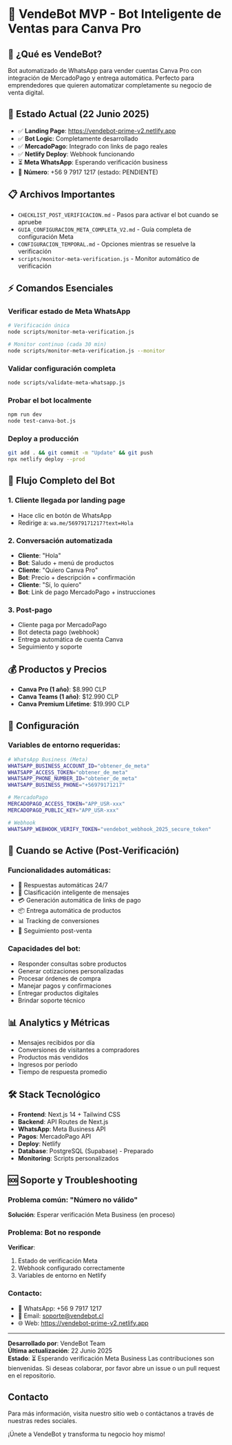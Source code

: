 # 🤖 VendeBot MVP - Bot Inteligente de Ventas para Canva Pro

## 🎯 **¿Qué es VendeBot?**
Bot automatizado de WhatsApp para vender cuentas Canva Pro con integración de MercadoPago y entrega automática. Perfecto para emprendedores que quieren automatizar completamente su negocio de venta digital.

## 🚀 **Estado Actual (22 Junio 2025)**
- ✅ **Landing Page**: https://vendebot-prime-v2.netlify.app
- ✅ **Bot Logic**: Completamente desarrollado
- ✅ **MercadoPago**: Integrado con links de pago reales
- ✅ **Netlify Deploy**: Webhook funcionando
- ⏳ **Meta WhatsApp**: Esperando verificación business
- 📱 **Número**: +56 9 7917 1217 (estado: PENDIENTE)

## 📋 **Archivos Importantes**
- `CHECKLIST_POST_VERIFICACION.md` - Pasos para activar el bot cuando se apruebe
- `GUIA_CONFIGURACION_META_COMPLETA_V2.md` - Guía completa de configuración Meta
- `CONFIGURACION_TEMPORAL.md` - Opciones mientras se resuelve la verificación
- `scripts/monitor-meta-verification.js` - Monitor automático de verificación

## ⚡ **Comandos Esenciales**

### Verificar estado de Meta WhatsApp
```bash
# Verificación única
node scripts/monitor-meta-verification.js

# Monitor continuo (cada 30 min)
node scripts/monitor-meta-verification.js --monitor
```

### Validar configuración completa
```bash
node scripts/validate-meta-whatsapp.js
```

### Probar el bot localmente
```bash
npm run dev
node test-canva-bot.js
```

### Deploy a producción
```bash
git add . && git commit -m "Update" && git push
npx netlify deploy --prod
```

## 🎯 **Flujo Completo del Bot**

### 1. Cliente llegada por landing page
- Hace clic en botón de WhatsApp
- Redirige a: `wa.me/56979171217?text=Hola`

### 2. Conversación automatizada
- **Cliente**: "Hola"
- **Bot**: Saludo + menú de productos
- **Cliente**: "Quiero Canva Pro"
- **Bot**: Precio + descripción + confirmación
- **Cliente**: "Sí, lo quiero"
- **Bot**: Link de pago MercadoPago + instrucciones

### 3. Post-pago
- Cliente paga por MercadoPago
- Bot detecta pago (webhook)
- Entrega automática de cuenta Canva
- Seguimiento y soporte

## 💰 **Productos y Precios**
- **Canva Pro (1 año)**: $8.990 CLP
- **Canva Teams (1 año)**: $12.990 CLP  
- **Canva Premium Lifetime**: $19.990 CLP

## 🔧 **Configuración**

### Variables de entorno requeridas:
```bash
# WhatsApp Business (Meta)
WHATSAPP_BUSINESS_ACCOUNT_ID="obtener_de_meta"
WHATSAPP_ACCESS_TOKEN="obtener_de_meta"
WHATSAPP_PHONE_NUMBER_ID="obtener_de_meta"
WHATSAPP_BUSINESS_PHONE="+56979171217"

# MercadoPago
MERCADOPAGO_ACCESS_TOKEN="APP_USR-xxx"
MERCADOPAGO_PUBLIC_KEY="APP_USR-xxx"

# Webhook
WHATSAPP_WEBHOOK_VERIFY_TOKEN="vendebot_webhook_2025_secure_token"
```

## 🎉 **Cuando se Active (Post-Verificación)**

### Funcionalidades automáticas:
- 🤖 Respuestas automáticas 24/7
- 💬 Clasificación inteligente de mensajes
- 💳 Generación automática de links de pago
- 📦 Entrega automática de productos
- 📊 Tracking de conversiones
- 🔄 Seguimiento post-venta

### Capacidades del bot:
- Responder consultas sobre productos
- Generar cotizaciones personalizadas
- Procesar órdenes de compra
- Manejar pagos y confirmaciones
- Entregar productos digitales
- Brindar soporte técnico

## 📊 **Analytics y Métricas**
- Mensajes recibidos por día
- Conversiones de visitantes a compradores
- Productos más vendidos
- Ingresos por período
- Tiempo de respuesta promedio

## 🛠️ **Stack Tecnológico**
- **Frontend**: Next.js 14 + Tailwind CSS
- **Backend**: API Routes de Next.js
- **WhatsApp**: Meta Business API
- **Pagos**: MercadoPago API
- **Deploy**: Netlify
- **Database**: PostgreSQL (Supabase) - Preparado
- **Monitoring**: Scripts personalizados

## 🆘 **Soporte y Troubleshooting**

### Problema común: "Número no válido"
**Solución**: Esperar verificación Meta Business (en proceso)

### Problema: Bot no responde
**Verificar**:
1. Estado de verificación Meta
2. Webhook configurado correctamente
3. Variables de entorno en Netlify

### Contacto:
- 📱 WhatsApp: +56 9 7917 1217
- 📧 Email: soporte@vendebot.cl
- 🌐 Web: https://vendebot-prime-v2.netlify.app

---
**Desarrollado por**: VendeBot Team  
**Última actualización**: 22 Junio 2025  
**Estado**: ⏳ Esperando verificación Meta Business
Las contribuciones son bienvenidas. Si deseas colaborar, por favor abre un issue o un pull request en el repositorio.

## Contacto
Para más información, visita nuestro sitio web o contáctanos a través de nuestras redes sociales.

¡Únete a VendeBot y transforma tu negocio hoy mismo!